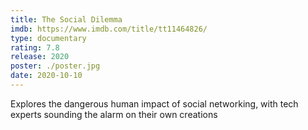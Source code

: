 ```yaml
---
title: The Social Dilemma
imdb: https://www.imdb.com/title/tt11464826/
type: documentary
rating: 7.8
release: 2020
poster: ./poster.jpg
date: 2020-10-10
---
```

Explores the dangerous human impact of social networking, with tech experts sounding the alarm on their own creations

